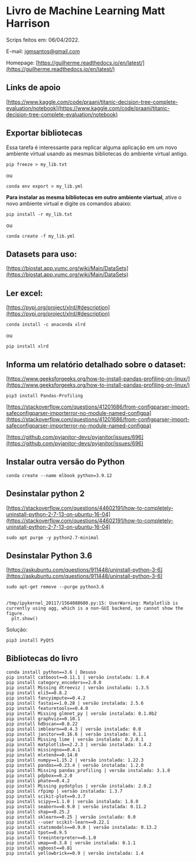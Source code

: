 # Livro de Machine Learning Matt Harrison

Scrips feitos em: 06/04/2022.

E-mail: jgmsantos@gmail.com

Homepage: [https://guilherme.readthedocs.io/en/latest/](https://guilherme.readthedocs.io/en/latest/)

## Links de apoio

[https://www.kaggle.com/code/praanj/titanic-decision-tree-complete-evaluation/notebook](https://www.kaggle.com/code/praanj/titanic-decision-tree-complete-evaluation/notebook)

## Exportar bibliotecas

Essa tarefa é interessante para replicar alguma aplicação em um novo ambiente virtual usando as mesmas bibliotecas do ambiente virtual antigo.


```
pip freeze > my_lib.txt
```
ou
```
conda env export > my_lib.yml
```

**Para instalar as mesma bibliotecas em outro ambiente viartual**, ative o novo ambiente virtual e digite os comandos abaixo:

```
pip install -r my_lib.txt
```

ou

```
conda create -f my_lib.yml
```

## Datasets para uso:

[https://biostat.app.vumc.org/wiki/Main/DataSets](https://biostat.app.vumc.org/wiki/Main/DataSets)

## Ler excel:

[https://pypi.org/project/xlrd/#description](https://pypi.org/project/xlrd/#description)

```
conda install -c anaconda xlrd
```

ou

```
pip install xlrd
```

## Informa um relatório detalhado sobre o dataset:

[https://www.geeksforgeeks.org/how-to-install-pandas-profiling-on-linux/](https://www.geeksforgeeks.org/how-to-install-pandas-profiling-on-linux/)

```
pip3 install Pandas-Profiling
```

[https://stackoverflow.com/questions/41201686/from-configparser-import-safeconfigparser-importerror-no-module-named-configpa](https://stackoverflow.com/questions/41201686/from-configparser-import-safeconfigparser-importerror-no-module-named-configpa)

[https://github.com/pyjanitor-devs/pyjanitor/issues/696](https://github.com/pyjanitor-devs/pyjanitor/issues/696)


## Instalar outra versão do Python

```
conda create --name mlbook python=3.9.12
```

## Desinstalar python 2

[https://stackoverflow.com/questions/44602191/how-to-completely-uninstall-python-2-7-13-on-ubuntu-16-04](https://stackoverflow.com/questions/44602191/how-to-completely-uninstall-python-2-7-13-on-ubuntu-16-04)

```
sudo apt purge -y python2.7-minimal
```

## Desinstalar Python 3.6

[https://askubuntu.com/questions/911448/uninstall-python-3-6](https://askubuntu.com/questions/911448/uninstall-python-3-6)

```
sudo apt-get remove --purge python3.6
```

## 

```
/tmp/ipykernel_20117/1564088600.py:15: UserWarning: Matplotlib is currently using agg, which is a non-GUI backend, so cannot show the figure.
  plt.show()
```

Solução:

```
pip3 install PyQt5
```


## Bibliotecas do livro

```
conda install python==3.6 | Desuso
pip install catboost==0.11.1 | versão instalada: 1.0.4
pip install category_encoders==2.0.0
pip install Missing dtreeviz | versão instalada: 1.3.5
pip install eli5==0.8.2
pip install fancyimpute==0.4.2
pip install fastai==1.0.28 | versão instalada: 2.5.6
pip install featuretools==0.4.0
pip install Missing glmnet_py | versão instalada: 0.1.0b2
pip install graphviz==0.10.1
pip install hdbscan==0.8.22
pip install imblearn==0.4.3 | versão instalada: 0.0
pip install janitor==0.16.6 | versão instalada: 0.1.1
pip install Missing lime | versão instalada: 0.2.0.1
pip install matplotlib==2.2.3 | versão instalada: 3.4.2
pip install missingno==0.4.1
pip install mlxtend==0.14.0
pip install numpy==1.15.2 | versão instalada: 1.22.3
pip install pandas==0.23.4 | versão instalada: 1.2.0
pip install Missing pandas_profiling | versão instalada: 3.1.0
pip install pdpbox==0.2.0
pip install phate==0.4.2
pip install Missing pydotplus | versão instalada: 2.0.2
pip install rfpimp | versão instalada: 1.3.7
pip install scikit-plot==0.3.7
pip install scipy==1.1.0 | versão instalada: 1.8.0
pip install seaborn==0.9.0 | versão instalada: 0.11.2
pip install shap==0.25.2
pip install sklearn==0.25 | versão instalada: 0.0
pip install --user scikit-learn==0.22.1
pip install statsmodels==0.9.0 | versão instalada: 0.13.2
pip install tpot==0.9.5
pip install treeinterpreter==0.1.0
pip install umap==0.3.8 | versão instalada: 0.1.1
pip install xgboost==0.81
pip install yellowbrick==0.9 | versão instalada: 1.4
```